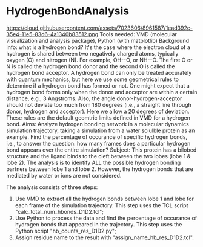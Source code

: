 # HydrogenBondAnalysis
https://cloud.githubusercontent.com/assets/7023606/8961587/1ead392c-35e4-11e5-83d6-4a1340b83512.png
Tools needed: VMD (molecular visualization and analysis package), Python (with matplotlib)
Background info: what is a hydrogen bond? It's the case where the electron cloud of a hydrogen is shared between two negatively charged atoms, typically oxygen (O) and nitrogen (N). For example, OH--O, or NH--O. The first O or N is called the hydrogen bond donor and the second O is called the hydrogen bond acceptor. A hydrogen bond can only be treated accurately with quantum mechanics, but here we use some geometrical rules to determine if a hydrogen bond has formed or not. One might expect that a hydrogen bond forms only when the donor and acceptor are within a certain distance, e.g., 3 Angstroms. Also, the angle donor-hydrogen-acceptor should not deviate too much from 180 degrees (i.e., a straight line through donor, hydrogen and acceptor). Here we allow a 20 degrees of deviation. These rules are the default geomtric limits defined in VMD for a hydrogen bond.
Aims: Analyze hydrogen bonding network in a molecular dynamics simulation trajectory, taking a simulation from a water solulble protein as an example. Find the percentage of occurance of specific hydrogen bonds, i.e., to answer the question: how many frames does a particular hydrogen bond appears over the entire simulation?
Subject: This protein has a bilobed structure and the ligand binds to the cleft between the two lobes (lobe 1 & lobe 2). The analysis is to identify ALL the possible hydrogen bonding partners between lobe 1 and lobe 2. However, the hydrogen bonds that are mediated by water or ions are not considered.

The analysis consists of three steps:
1. Use VMD to extract all the hydrogen bonds between lobe 1 and lobe for each frame of the simulation trajectory. This step uses the TCL script "calc_total_num_hbonds_D1D2.tcl";
2. Use Python to process the data and find the percentage of occurance of hydrogen bonds that appeared in the trajectory. This step uses the Python script "hb_counts_res_D1D2.py";
3. Assign residue name to the result with "assign_name_hb_res_D1D2.tcl".
